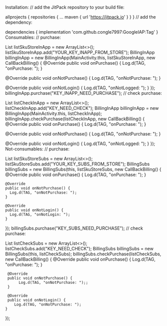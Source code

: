 Installation:
// add the JitPack repository to your build file:

allprojects {
repositories {
  ...
  maven { url 'https://jitpack.io' }
  }
}
// add the dependency:

dependencies {
  implementation 'com.github.congle7997:GoogleIAP:Tag'
}
Consumables:
// purchase:

List<String> listSkuStoreInApp = new ArrayList<>();
listSkuStoreInApp.add("YOUR_KEY_INAPP_FROM_STORE");
BillingInApp billingInApp = new BillingInApp(MainActivity.this, listSkuStoreInApp, new CallBackBilling() {
   @Override
   public void onPurchase() {
       Log.d(TAG, "onPurchase: ");
   }

   @Override
   public void onNotPurchase() {
        Log.d(TAG, "onNotPurchase: ");
   }

   @Override
   public void onNotLogin() {
       Log.d(TAG, "onNotLogged: ");
   }
});
billingInApp.purchase("KEY_INAPP_NEED_PURCHASE");
// check purchase:

List<String> listCheckInApp = new ArrayList<>();
listCheckInApp.add("KEY_NEED_CHECK");
BillingInApp billingInApp = new BillingInApp(MainActivity.this, listCheckInApp);
billingInApp.checkPurchase(listCheckInApp, new CallBackBilling() {
   @Override
   public void onPurchase() {
       Log.d(TAG, "onPurchase: ");
   }

   @Override
   public void onNotPurchase() {
       Log.d(TAG, "onNotPurchase: ");
   }

   @Override
   public void onNotLogin() {
       Log.d(TAG, "onNotLogged: ");
   }
});
Not-consumables:
// purchase:

List<String> listSkuStoreSubs = new ArrayList<>();
listSkuStoreSubs.add("YOUR_KEY_SUBS_FROM_STORE");
BillingSubs billingSubs = new BillingSubs(this, listSkuStoreSubs, new CallBackBilling() {
    @Override
    public void onPurchase() {
      Log.d(TAG, "onPurchase: ");
    }

    @Override
    public void onNotPurchase() {
      Log.d(TAG, "onNotPurchase: ");
    }

    @Override
    public void onNotLogin() {
      Log.d(TAG, "onNotLogin: ");
    }
 });
billingSubs.purchase("KEY_SUBS_NEED_PURCHASE");
// check purchase:

List<String> listCheckSubs = new ArrayList<>();
listCheckSubs.add("KEY_NEED_CHECK");
BillingSubs billingSubs = new BillingSubs(this, listCheckSubs);
billingSubs.checkPurchase(listCheckSubs, new CallBackBilling() {
     @Override
     public void onPurchase() {
         Log.d(TAG, "onPurchase: ");
     }

     @Override
     public void onNotPurchase() {
          Log.d(TAG, "onNotPurchase: ");;
     }

     @Override
     public void onNotLogin() {
        Log.d(TAG, "onNotPurchase: ");
    }
 });
